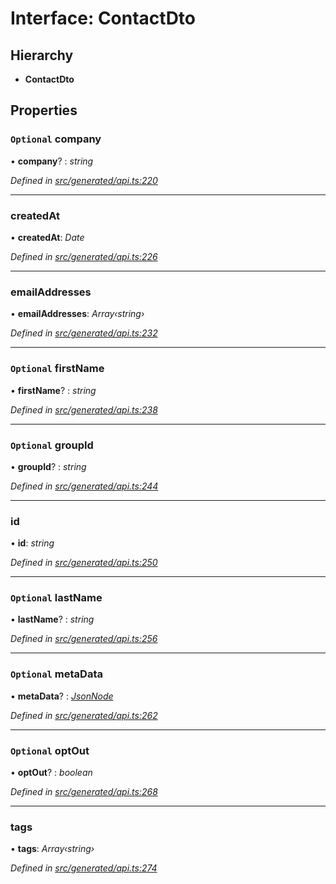 # Interface: ContactDto

## Hierarchy

* **ContactDto**

## Properties

### `Optional` company

• **company**? : *string*

*Defined in [src/generated/api.ts:220](https://github.com/mailslurp/mailslurp-client-ts-js/blob/4ca018b/src/generated/api.ts#L220)*

___

###  createdAt

• **createdAt**: *Date*

*Defined in [src/generated/api.ts:226](https://github.com/mailslurp/mailslurp-client-ts-js/blob/4ca018b/src/generated/api.ts#L226)*

___

###  emailAddresses

• **emailAddresses**: *Array‹string›*

*Defined in [src/generated/api.ts:232](https://github.com/mailslurp/mailslurp-client-ts-js/blob/4ca018b/src/generated/api.ts#L232)*

___

### `Optional` firstName

• **firstName**? : *string*

*Defined in [src/generated/api.ts:238](https://github.com/mailslurp/mailslurp-client-ts-js/blob/4ca018b/src/generated/api.ts#L238)*

___

### `Optional` groupId

• **groupId**? : *string*

*Defined in [src/generated/api.ts:244](https://github.com/mailslurp/mailslurp-client-ts-js/blob/4ca018b/src/generated/api.ts#L244)*

___

###  id

• **id**: *string*

*Defined in [src/generated/api.ts:250](https://github.com/mailslurp/mailslurp-client-ts-js/blob/4ca018b/src/generated/api.ts#L250)*

___

### `Optional` lastName

• **lastName**? : *string*

*Defined in [src/generated/api.ts:256](https://github.com/mailslurp/mailslurp-client-ts-js/blob/4ca018b/src/generated/api.ts#L256)*

___

### `Optional` metaData

• **metaData**? : *[JsonNode](jsonnode.md)*

*Defined in [src/generated/api.ts:262](https://github.com/mailslurp/mailslurp-client-ts-js/blob/4ca018b/src/generated/api.ts#L262)*

___

### `Optional` optOut

• **optOut**? : *boolean*

*Defined in [src/generated/api.ts:268](https://github.com/mailslurp/mailslurp-client-ts-js/blob/4ca018b/src/generated/api.ts#L268)*

___

###  tags

• **tags**: *Array‹string›*

*Defined in [src/generated/api.ts:274](https://github.com/mailslurp/mailslurp-client-ts-js/blob/4ca018b/src/generated/api.ts#L274)*
